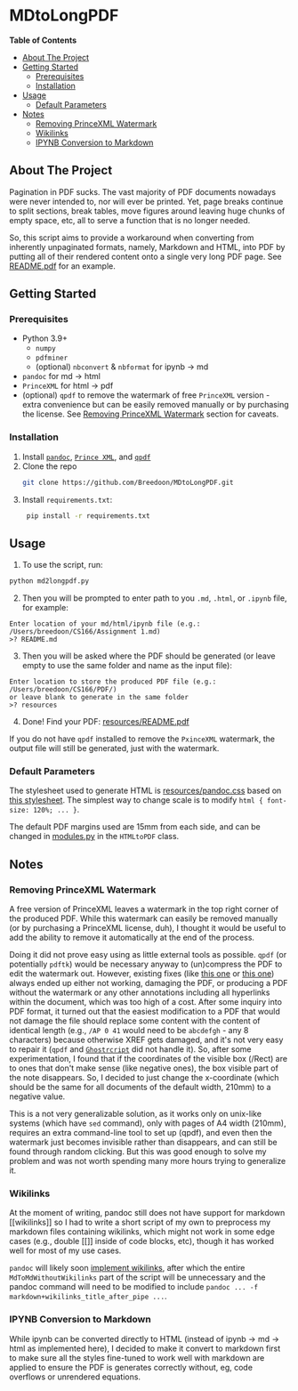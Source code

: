 # MDtoLongPDF

**Table of Contents**

- [About The Project](#about-the-project)
- [Getting Started](#getting-started)
	- [Prerequisites](#prerequisites)
	- [Installation](#installation)
- [Usage](#usage)
    -  [Default Parameters](#default-parameters)
- [Notes](#notes)
	- [Removing PrinceXML Watermark](#removing-princexml-watermark)
	- [Wikilinks](#wikilinks)
	- [IPYNB Conversion to Markdown](#ipynb-conversion-to-markdown)

## About The Project  

Pagination in PDF sucks. The vast majority of PDF documents nowadays were never intended to, nor will ever be printed. Yet, page breaks continue to split sections, break tables, move figures around leaving huge chunks of empty space, etc, all to serve a function that is no longer needed. 

So, this script aims to provide a workaround when converting from inherently unpaginated formats, namely, Markdown and HTML, into PDF by putting all of their rendered content onto a single very long PDF page. See [README.pdf](resources/README.pdf) for an example.

## Getting Started  
  
### Prerequisites  
  
* Python 3.9+
    * `numpy`
    * `pdfminer`
    * (optional) `nbconvert` & `nbformat` for ipynb -> md
* `pandoc` for md -> html
* `PrinceXML` for html -> pdf
* (optional) `qpdf` to remove the watermark of free `PrinceXML` version - extra convenience but can be easily removed manually or by purchasing the license. See [Removing PrinceXML Watermark](#removing-princexml-watermark) section for caveats. 
  
### Installation  

1. Install [`pandoc`](https://pandoc.org/installing.html), [`Prince XML`](https://www.princexml.com/), and [`qpdf`](https://formulae.brew.sh/formula/qpdf)
2. Clone the repo  
    ```sh  
    git clone https://github.com/Breedoon/MDtoLongPDF.git
    ```  
3. Install `requirements.txt`:
   ```sh  
    pip install -r requirements.txt
   ```  

## Usage  
  
1. To use the script, run:

```sh
python md2longpdf.py
```

2. Then you will be prompted to enter path to you `.md`, `.html`, or `.ipynb` file, for example:

```
Enter location of your md/html/ipynb file (e.g.: /Users/breedoon/CS166/Assignment 1.md)
>? README.md
```

3. Then you will be asked where the PDF should be generated (or leave empty to use the same folder and name as the input file):

```
Enter location to store the produced PDF file (e.g.: /Users/breedoon/CS166/PDF/)
or leave blank to generate in the same folder
>? resources
```
4. Done! Find your PDF: [resources/README.pdf](resources/README.pdf)

If you do not have `qpdf` installed to remove the `PxinceXML` watermark, the output file will still be generated, just with the watermark. 

### Default Parameters

The stylesheet used to generate HTML is [resources/pandoc.css](resources/pandoc.css) based on [this stylesheet](https://gist.github.com/killercup/5917178). The simplest way to change scale is to modify `html { font-size: 120%; ... }`.

The default PDF margins used are 15mm from each side, and can be changed in [modules.py](modules.py) in the `HTMLtoPDF` class.

## Notes

### Removing PrinceXML Watermark

A free version of PrinceXML leaves a watermark in the top right corner of the produced PDF. While this watermark can easily be removed manually (or by purchasing a PrinceXML license, duh), I thought it would be useful to add the ability to remove it automatically at the end of the process.

Doing it did not prove easy using as little external tools as possible. `qpdf` (or potentially `pdftk`) would be necessary anyway to (un)compress the PDF to edit the watermark out. However, existing fixes (like [this one](http://www.alecjacobson.com/weblog/?p=4455) or [this one](https://stackoverflow.com/questions/49598797/remove-pdf-annotations-via-command-line)) always ended up either not working, damaging the PDF, or producing a PDF without the watermark or any other annotations including all hyperlinks within the document, which was too high of a cost. After some inquiry into PDF format, it turned out that the easiest modification to a PDF that would not damage the file should replace some content with the content of identical length (e.g., `/AP 0 41` would need to be `abcdefgh` - any 8 characters) because otherwise XREF gets damaged, and it's not very easy to repair it (`qpdf` and [`Ghostrcript`](https://superuser.com/questions/278562/how-can-i-fix-repair-a-corrupted-pdf-file) did not handle it). So, after some experimentation, I found that if the coordinates of the visible box (/Rect) are to ones that don't make sense (like negative ones), the box visible part of the note disappears. So, I decided to just change the x-coordinate (which should be the same for all documents of the default width, 210mm) to a negative value.

This is a not very generalizable solution, as it works only on unix-like systems (which have `sed` command), only with pages of A4 width (210mm), requires an extra command-line tool to set up (qpdf), and even then the watermark just becomes invisible rather than disappears, and can still be found through random clicking. But this was good enough to solve my problem and was not worth spending many more hours trying to generalize it.

### Wikilinks

At the moment of writing, pandoc still does not have support for markdown \[\[wikilinks\]\] so I had to write a short script of my own to preprocess my markdown files containing wikilinks, which might not work in some edge cases (e.g., double \[\[\]\] inside of code blocks, etc), though it has worked well for most of my use cases. 

`pandoc`  will likely soon [implement wikilinks](https://github.com/jgm/pandoc/issues/2923), after which the entire `MdToMdWithoutWikilinks` part of the script will be unnecessary and the pandoc command will need to be modified to include `pandoc ... -f markdown+wikilinks_title_after_pipe ...`.

### IPYNB Conversion to Markdown

While ipynb can be converted directly to HTML (instead of ipynb -> md -> html as implemented here), I decided to make it convert to markdown first to make sure all the styles fine-tuned to work well with markdown are applied to ensure the PDF is generates correctly without, eg, code overflows or unrendered equations.
